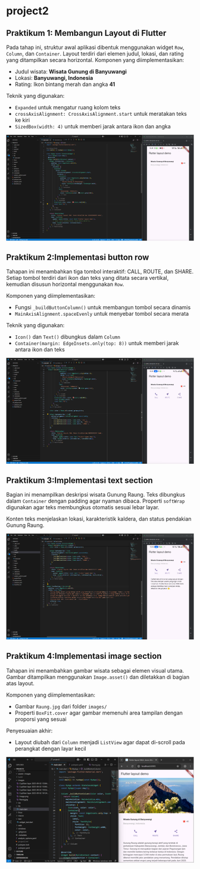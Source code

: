 # project2
## Praktikum 1: Membangun Layout di Flutter
Pada tahap ini, struktur awal aplikasi dibentuk menggunakan widget `Row`, `Column`, dan `Container`. Layout terdiri dari elemen judul, lokasi, dan rating yang ditampilkan secara horizontal. Komponen yang diimplementasikan:
- Judul wisata: **Wisata Gunung di Banyuwangi**
- Lokasi: **Banyuwangi, Indonesia**
- Rating: Ikon bintang merah dan angka **41**

Teknik yang digunakan:
- `Expanded` untuk mengatur ruang kolom teks
- `crossAxisAlignment: CrossAxisAlignment.start` untuk meratakan teks ke kiri
- `SizedBox(width: 4)` untuk memberi jarak antara ikon dan angka

![](images/img2.png)

## Praktikum 2:Implementasi button row
Tahapan ini menambahkan tiga tombol interaktif: CALL, ROUTE, dan SHARE. Setiap tombol terdiri dari ikon dan teks yang ditata secara vertikal, kemudian disusun horizontal menggunakan `Row`.

Komponen yang diimplementasikan:
- Fungsi `_buildButtonColumn()` untuk membangun tombol secara dinamis
- `MainAxisAlignment.spaceEvenly` untuk menyebar tombol secara merata

Teknik yang digunakan:
- `Icon()` dan `Text()` dibungkus dalam `Column`
- `Container(margin: EdgeInsets.only(top: 8))` untuk memberi jarak antara ikon dan teks

![](images/img3.png)
## Praktikum 3:Implementasi text section
Bagian ini menampilkan deskripsi wisata Gunung Raung. Teks dibungkus dalam `Container` dengan padding agar nyaman dibaca. Properti `softWrap` digunakan agar teks membungkus otomatis sesuai lebar layar.

Konten teks menjelaskan lokasi, karakteristik kaldera, dan status pendakian Gunung Raung.

![](images/img4.png)

## Praktikum 4:Implementasi image section
Tahapan ini menambahkan gambar wisata sebagai elemen visual utama. Gambar ditampilkan menggunakan `Image.asset()` dan diletakkan di bagian atas layout.

Komponen yang diimplementasikan:
- Gambar `Raung.jpg` dari folder `images/`
- Properti `BoxFit.cover` agar gambar memenuhi area tampilan dengan proporsi yang sesuai

Penyesuaian akhir:
- Layout diubah dari `Column` menjadi `ListView` agar dapat di-scroll pada perangkat dengan layar kecil


![](images/image.png)